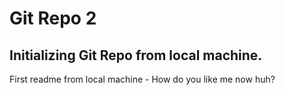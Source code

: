 # Git Repo 2

## Initializing Git Repo from local machine. 

First readme from local machine - How do you like me now huh?